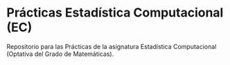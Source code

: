 # Prácticas Estadística Computacional (EC)
Repositorio para las Prácticas de la asignatura Estadística Computacional (Optativa del Grado de Matemáticas).
